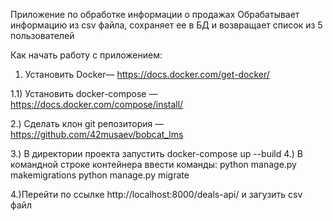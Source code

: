 Приложение по обработке информации о продажах
Обрабатывает информацию из csv файла, сохраняет ее в БД и возвращает список из 5 пользователей


Как начать работу с приложением:

1) Установить Docker— https://docs.docker.com/get-docker/

1.1) Установить docker-compose — https://docs.docker.com/compose/install/

2.) Сделать клон git репозитория — https://github.com/42musaev/bobcat_lms

3.) В директории проекта запустить docker-compose up --build
4.) В командной строке контейнера ввести команды:
python manage.py makemigrations
python manage.py migrate

4.)Перейти по ссылке http://localhost:8000/deals-api/ и загузить csv файл

